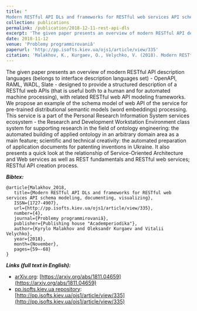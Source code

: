 ```yaml
---
title: "
Modern RESTful API DLs and frameworks for RESTful web services API schema modeling, documenting, visualizing"
collection: publications
permalink: /publication/2018-12-11-rest-api-dls
excerpt: 'The given paper presents an overview of modern RESTful API description languages (belongs to interface description languages set) - OpenAPI, RAML, WADL, Slate - designed to provide a structured description of a RESTful web APIs (that is useful both to a human and for automated machine processing), with related RESTful web API modeling frameworks. We propose an example of the schema model of web API of the service for pre-trained distributional semantic models (word embeddings) processing. This service is a part of the Personal Research Information System services ecosystem - the Research and Development Workstation Environment class system for supporting research in the field of ontology engineering: the automated building of applied ontology in an arbitrary domain area as a main feature; scientific and technical creativity: the automated preparation of application documents for patenting inventions in Ukraine. It also presents a quick look at the relationship of Service-Oriented Architecture and Web services as well as REST fundamentals and RESTful web services; RESTful API creation process.'
date: 2018-11-12
venue: 'Problemy programmirovaniâ'
paperurl: 'http://pp.isofts.kiev.ua/ojs1/article/view/335'
citation: 'Malakhov, K., Kurgaev, O., Velychko, V. (2018). Modern RESTful API DLs and frameworks for RESTful web services API schema modeling, documenting, visualizing. <i>Problemy programmirovaniâ, 4</i>, 59–68. Retrieved from http://pp.isofts.kiev.ua/ojs1/article/view/335'
---
```


The given paper presents an overview of modern RESTful API description languages (belongs to interface description languages set) - OpenAPI, RAML, WADL, Slate - designed to provide a structured description of a RESTful web APIs (that is useful both to a human and for automated machine processing), with related RESTful web API modeling frameworks. We propose an example of the schema model of web API of the service for pre-trained distributional semantic models (word embeddings) processing. This service is a part of the Personal Research Information System services ecosystem - the Research and Development Workstation Environment class system for supporting research in the field of ontology engineering: the automated building of applied ontology in an arbitrary domain area as a main feature; scientific and technical creativity: the automated preparation of application documents for patenting inventions in Ukraine. It also presents a quick look at the relationship of Service-Oriented Architecture and Web services as well as REST fundamentals and RESTful web services; RESTful API creation process.

***Bibtex:***
```
@article{Malakhov_2018,
   title={Modern RESTful API DLs and frameworks for RESTful web services API schema modeling, documenting, visualizing},
   ISSN={1727-4907},
   url={http://pp.isofts.kiev.ua/ojs1/article/view/335},
   number={4},
   journal={Problemy programmirovaniâ},
   publisher={Publishing house "Academperiodika"},
   author={Kyrylo Malakhov and Oleksandr Kurgaev and Vitalii Velychko},
   year={2018},
   month={November},
   pages={59–-68}
}
```

***Links (full text in English):***
* [arXiv.org](https://arxiv.org/a/0000-0003-3223-9844): [https://arxiv.org/abs/1811.04659](https://arxiv.org/abs/1811.04659)
* [pp.isofts.kiev.ua repository](http://pp.isofts.kiev.ua): [http://pp.isofts.kiev.ua/ojs1/article/view/335](http://pp.isofts.kiev.ua/ojs1/article/view/335)